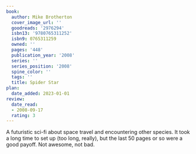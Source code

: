 ```yaml
---
book:
  author: Mike Brotherton
  cover_image_url: ''
  goodreads: '2976294'
  isbn13: '9780765311252'
  isbn9: 0765311259
  owned: ''
  pages: '448'
  publication_year: '2008'
  series: ''
  series_position: '2008'
  spine_color: ''
  tags: ''
  title: Spider Star
plan:
  date_added: 2023-01-01
review:
  date_read:
  - 2008-09-17
  rating: 3
---
```


A futuristic sci-fi about space travel and encountering other species. It took a long time to set up (too long, really), but the last 50 pages or so were a good payoff. Not awesome, not bad.
